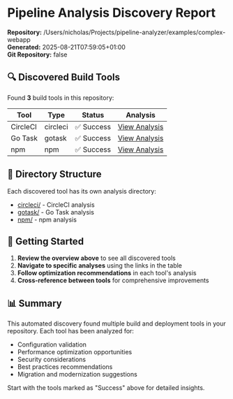 # Pipeline Analysis Discovery Report

**Repository:** /Users/nicholas/Projects/pipeline-analyzer/examples/complex-webapp  
**Generated:** 2025-08-21T07:59:05+01:00  
**Git Repository:** false

## 🔍 Discovered Build Tools

Found **3** build tools in this repository:

| Tool | Type | Status | Analysis |
|------|------|--------|----------|
| CircleCI | circleci | ✅ Success | [View Analysis](circleci/README.md) |
| Go Task | gotask | ✅ Success | [View Analysis](gotask/README.md) |
| npm | npm | ✅ Success | [View Analysis](npm/README.md) |


## 📁 Directory Structure

Each discovered tool has its own analysis directory:

- [circleci/](circleci/) - CircleCI analysis
- [gotask/](gotask/) - Go Task analysis
- [npm/](npm/) - npm analysis


## 🚀 Getting Started

1. **Review the overview above** to see all discovered tools
2. **Navigate to specific analyses** using the links in the table
3. **Follow optimization recommendations** in each tool's analysis
4. **Cross-reference between tools** for comprehensive improvements

## 📊 Summary

This automated discovery found multiple build and deployment tools in your repository. Each tool has been analyzed for:

- Configuration validation
- Performance optimization opportunities  
- Security considerations
- Best practices recommendations
- Migration and modernization suggestions

Start with the tools marked as "Success" above for detailed insights.
